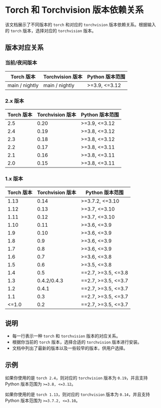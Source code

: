 # Torch 和 Torchvision 版本依赖关系

该文档展示了不同版本的 `torch` 和对应的 `torchvision` 版本依赖关系。根据输入的 `torch` 版本，选择对应的 `torchvision` 版本。

## 版本对应关系

### 当前/夜间版本

| Torch 版本      | Torchvision 版本 | Python 版本范围       |
|-----------------|------------------|-----------------------|
| main / nightly  | main / nightly   | >=3.9, <=3.12         |

### 2.x 版本

| Torch 版本 | Torchvision 版本 | Python 版本范围       |
|------------|------------------|-----------------------|
| 2.5        | 0.20             | >=3.9, <=3.12         |
| 2.4        | 0.19             | >=3.8, <=3.12         |
| 2.3        | 0.18             | >=3.8, <=3.12         |
| 2.2        | 0.17             | >=3.8, <=3.11         |
| 2.1        | 0.16             | >=3.8, <=3.11         |
| 2.0        | 0.15             | >=3.8, <=3.11         |

### 1.x 版本

| Torch 版本 | Torchvision 版本 | Python 版本范围       |
|------------|------------------|-----------------------|
| 1.13       | 0.14             | >=3.7.2, <=3.10       |
| 1.12       | 0.13             | >=3.7, <=3.10         |
| 1.11       | 0.12             | >=3.7, <=3.10         |
| 1.10       | 0.11             | >=3.6, <=3.9          |
| 1.9        | 0.10             | >=3.6, <=3.9          |
| 1.8        | 0.9              | >=3.6, <=3.9          |
| 1.7        | 0.8              | >=3.6, <=3.9          |
| 1.6        | 0.7              | >=3.6, <=3.8          |
| 1.5        | 0.6              | >=3.5, <=3.8          |
| 1.4        | 0.5              | ==2.7, >=3.5, <=3.8   |
| 1.3        | 0.4.2/0.4.3      | ==2.7, >=3.5, <=3.7   |
| 1.2        | 0.4.1            | ==2.7, >=3.5, <=3.7   |
| 1.1        | 0.3              | ==2.7, >=3.5, <=3.7   |
| <=1.0      | 0.2              | ==2.7, >=3.5, <=3.7   |

## 说明

- 每一行表示一种 `torch` 和 `torchvision` 版本的对应关系。
- 根据你当前的 `torch` 版本，选择合适的 `torchvision` 版本进行安装。
- 文档中列出了最新的版本以及一些较早的版本，供用户选择。

## 示例

如果你使用的是 `torch 2.4`，则对应的 `torchvision` 版本为 `0.19`，并且支持 Python 版本范围为 `>=3.8, <=3.12`。

如果你使用的是 `torch 1.13`，则对应的 `torchvision` 版本为 `0.14`，并且支持 Python 版本范围为 `>=3.7.2, <=3.10`。
